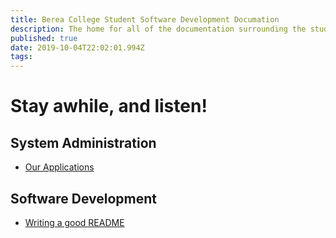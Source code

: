 ```yaml
---
title: Berea College Student Software Development Documation
description: The home for all of the documentation surrounding the student software development team at Berea College
published: true
date: 2019-10-04T22:02:01.994Z
tags: 
---
```


# Stay awhile, and listen!

## System Administration

* [Our Applications](/applications)

## Software Development

* [Writing a good README](/writing-good-readme)